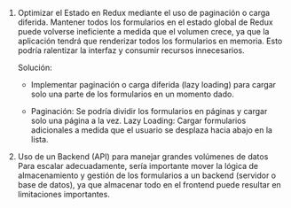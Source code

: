 1. Optimizar el Estado en Redux mediante el uso de paginación o carga diferida.
Mantener todos los formularios en el estado global de Redux puede volverse ineficiente a medida que el volumen crece, ya que la aplicación tendrá que renderizar todos los formularios en memoria. Esto podría ralentizar la interfaz y consumir recursos innecesarios.

    Solución:
    - Implementar paginación o carga diferida (lazy loading) para cargar solo una parte de los formularios en un momento dado.
    
    - Paginación: Se podría dividir los formularios en páginas y cargar solo una página a la vez.
    Lazy Loading: Cargar formularios adicionales a medida que el usuario se desplaza hacia abajo en la lista.


2. Uso de un Backend (API) para manejar grandes volúmenes de datos
Para escalar adecuadamente, sería importante mover la lógica de almacenamiento y gestión de los formularios a un backend (servidor o base de datos), ya que almacenar todo en el frontend puede resultar en limitaciones importantes.
